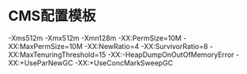 # CMS配置模板

-Xms512m -Xmx512m -Xmn128m -XX:PermSize=10M -XX:MaxPermSize=10M -XX:NewRatio=4 -XX:SurvivorRatio=8 -XX:MaxTenuringThreshold=15 -XX:-HeapDumpOnOutOfMemoryError -XX:+UseParNewGC -XX:+UseConcMarkSweepGC